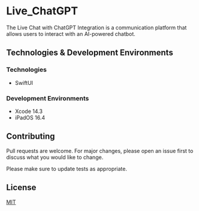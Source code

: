 # Live_ChatGPT
The Live Chat with ChatGPT Integration is a communication platform that allows users to interact with an AI-powered chatbot.

## Technologies & Development Environments
### Technologies
- SwiftUI
### Development Environments
- Xcode 14.3
- iPadOS 16.4

## Contributing

Pull requests are welcome. For major changes, please open an issue first
to discuss what you would like to change.

Please make sure to update tests as appropriate.

## License

[MIT](https://opensource.org/license/mit/)
